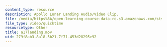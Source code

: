 ```yaml
---
content_type: resource
description: Apollo Lunar Landing Audio/Video Clip.
file: /media/https%3A/open-learning-course-data-rc.s3.amazonaws.com/sts-471j-engineering-apollo-the-moon-project-as-a-complex-system-spring-2007/279f8ab38a185b217f71453d28295e92_a17landing.mov
file_type: video/quicktime
resourcetype: Other
title: a17landing.mov
uid: 279f8ab3-8a18-5b21-7f71-453d28295e92
---
```

